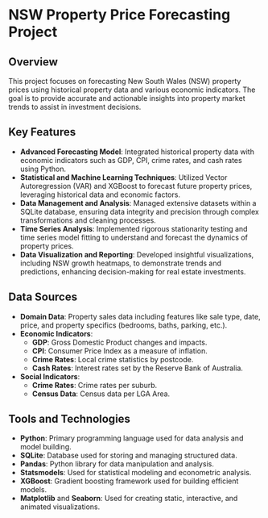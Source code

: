# NSW Property Price Forecasting Project

## Overview
This project focuses on forecasting New South Wales (NSW) property prices using historical property data and various economic indicators. The goal is to provide accurate and actionable insights into property market trends to assist in investment decisions.

## Key Features
- **Advanced Forecasting Model**: Integrated historical property data with economic indicators such as GDP, CPI, crime rates, and cash rates using Python.
- **Statistical and Machine Learning Techniques**: Utilized Vector Autoregression (VAR) and XGBoost to forecast future property prices, leveraging historical data and economic factors.
- **Data Management and Analysis**: Managed extensive datasets within a SQLite database, ensuring data integrity and precision through complex transformations and cleaning processes.
- **Time Series Analysis**: Implemented rigorous stationarity testing and time series model fitting to understand and forecast the dynamics of property prices.
- **Data Visualization and Reporting**: Developed insightful visualizations, including NSW growth heatmaps, to demonstrate trends and predictions, enhancing decision-making for real estate investments.

## Data Sources
- **Domain Data**: Property sales data including features like sale type, date, price, and property specifics (bedrooms, baths, parking, etc.).
- **Economic Indicators**:
  - **GDP**: Gross Domestic Product changes and impacts.
  - **CPI**: Consumer Price Index as a measure of inflation.
  - **Crime Rates**: Local crime statistics by postcode.
  - **Cash Rates**: Interest rates set by the Reserve Bank of Australia.
- **Social Indicators**:
  - **Crime Rates**: Crime rates per suburb.
  - **Census Data**: Census data per LGA Area.

## Tools and Technologies
- **Python**: Primary programming language used for data analysis and model building.
- **SQLite**: Database used for storing and managing structured data.
- **Pandas**: Python library for data manipulation and analysis.
- **Statsmodels**: Used for statistical modeling and econometric analysis.
- **XGBoost**: Gradient boosting framework used for building efficient models.
- **Matplotlib** and **Seaborn**: Used for creating static, interactive, and animated visualizations.
